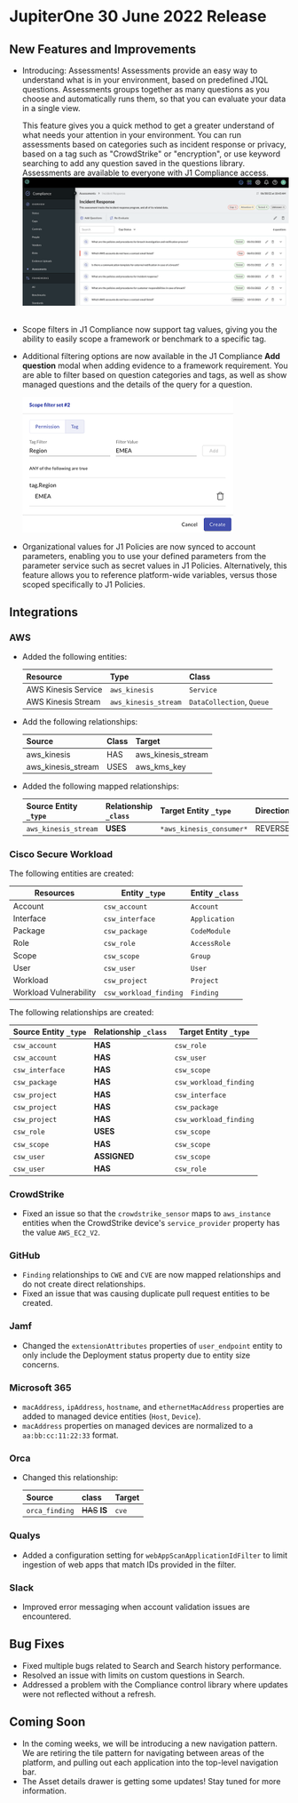# JupiterOne 30 June 2022 Release

## New Features and Improvements
-  Introducing: Assessments! Assessments provide an easy way to understand what is in your environment, based on predefined J1QL questions. Assessments groups together as many questions as you choose and automatically runs them, so that you can evaluate your data in a single view. 

   This feature gives you a quick method to get a greater understand of what needs your attention in your environment. You can run assessments based on categories such as incident response or privacy, based on a tag such as "CrowdStrike" or "encryption", or use keyword searching to add any question saved in the questions library. Assessments are available to everyone with J1 Compliance access.
   ​
   ![](../assets/rn-assessments.png) 
   ​

-  Scope filters in J1 Compliance now support tag values, giving you the ability to easily scope a framework or benchmark to a specific tag. 

-  Additional filtering options are now available in the J1 Compliance **Add question** modal when adding evidence to a framework requirement. You are able to filter based on question categories and tags, as well as show managed questions and the details of the query for a question. 
   ​

   ![](../assets/rn-filters.png)  

-  Organizational values for J1 Policies are now synced to account parameters, enabling you to use your defined parameters from the parameter service such as secret values in J1 Policies. Alternatively, this feature allows you to reference platform-wide variables, versus those scoped specifically to J1 Policies. 

## Integrations

### AWS
- Added the following entities:

  | Resource            | Type                 | Class                     |
  | ------------------- | -------------------- | ------------------------- |
  | AWS Kinesis Service | `aws_kinesis`        | `Service`                 |
  | AWS Kinesis Stream  | `aws_kinesis_stream` | `DataCollection`, `Queue` |

- Add the following relationships:

  | Source             | Class | Target             |
  | ------------------ | ----- | ------------------ |
  | aws_kinesis        | HAS   | aws_kinesis_stream |
  | aws_kinesis_stream | USES  | aws_kms_key        |

- Added the following mapped relationships:

  | Source Entity `_type` | Relationship `_class` | Target Entity `_type`    | Direction |
  | --------------------- | --------------------- | ------------------------ | --------- |
  | `aws_kinesis_stream`  | **USES**              | `*aws_kinesis_consumer*` | REVERSE   |

### Cisco Secure Workload
The following entities are created:

| Resources              | Entity `_type`         | Entity `_class` |
| ---------------------- | ---------------------- | --------------- |
| Account                | `csw_account`          | `Account`       |
| Interface              | `csw_interface`        | `Application`   |
| Package                | `csw_package`          | `CodeModule`    |
| Role                   | `csw_role`             | `AccessRole`    |
| Scope                  | `csw_scope`            | `Group`         |
| User                   | `csw_user`             | `User`          |
| Workload               | `csw_project`          | `Project`       |
| Workload Vulnerability | `csw_workload_finding` | `Finding`       |

The following relationships are created:

| Source Entity `_type` | Relationship `_class` | Target Entity `_type`  |
| --------------------- | --------------------- | ---------------------- |
| `csw_account`         | **HAS**               | `csw_role`             |
| `csw_account`         | **HAS**               | `csw_user`             |
| `csw_interface`       | **HAS**               | `csw_scope`            |
| `csw_package`         | **HAS**               | `csw_workload_finding` |
| `csw_project`         | **HAS**               | `csw_interface`        |
| `csw_project`         | **HAS**               | `csw_package`          |
| `csw_project`         | **HAS**               | `csw_workload_finding` |
| `csw_role`            | **USES**              | `csw_scope`            |
| `csw_scope`           | **HAS**               | `csw_scope`            |
| `csw_user`            | **ASSIGNED**          | `csw_scope`            |
| `csw_user`            | **HAS**               | `csw_role`             |

### CrowdStrike
- Fixed an issue so that the `crowdstrike_sensor` maps to `aws_instance` entities when the CrowdStrike device's `service_provider` property has the value `AWS_EC2_V2`.

### GitHub
- `Finding` relationships to `CWE` and `CVE` are now mapped relationships and do not create direct relationships.
- Fixed an issue that was causing duplicate pull request entities to be created.

### Jamf
- Changed the `extensionAttributes` properties of `user_endpoint` entity to only include the Deployment status property due to entity size concerns.

### Microsoft 365
- `macAddress`, `ipAddress`, `hostname`, and `ethernetMacAddress` properties are added to managed device entities (`Host`, `Device`).
- `macAddress` properties on managed devices are normalized to a `aa:bb:cc:11:22:33` format.

### Orca
- Changed this relationship:

  | Source         | class          | Target |
  | -------------- | -------------- | ------ |
  | `orca_finding` | ~~HAS~~ **IS** | `cve`  |

### Qualys
- Added a configuration setting for `webAppScanApplicationIdFilter` to limit ingestion of web apps that match IDs provided in the filter.

### Slack
- Improved error messaging when account validation issues are encountered.

## Bug Fixes
- Fixed multiple bugs related to Search and Search history performance. 
- Resolved an issue with limits on custom questions in Search.
- Addressed a problem with the Compliance control library where updates were not reflected without a refresh.

## Coming Soon
- In the coming weeks, we will be introducing a new navigation pattern. We are retiring the tile pattern for navigating between areas of the platform, and pulling out each application into the top-level navigation bar. 
- The Asset details drawer is getting some updates! Stay tuned for more information. 

